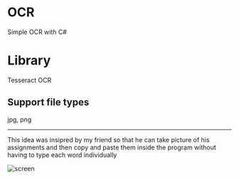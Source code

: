 # OCR
Simple OCR with C#

# Library
Tesseract OCR

## Support file types
jpg, png
<hr>
This idea was insipred by my friend so that he can take picture of his assignments and then copy and paste them inside the program without having to type each word individually



![screen](https://user-images.githubusercontent.com/32238973/36678494-9e7ba644-1b19-11e8-9e05-cce0428d787b.jpg)
